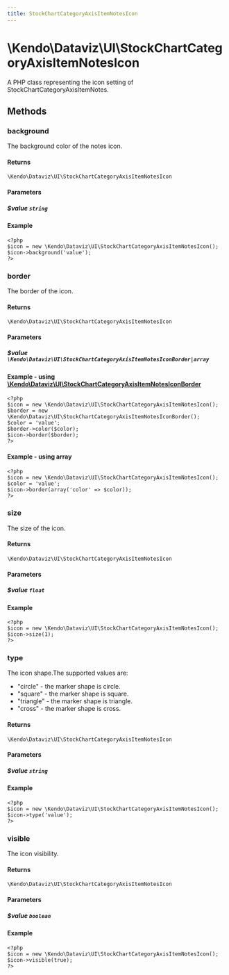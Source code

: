 ```yaml
---
title: StockChartCategoryAxisItemNotesIcon
---
```


# \Kendo\Dataviz\UI\StockChartCategoryAxisItemNotesIcon

A PHP class representing the icon setting of StockChartCategoryAxisItemNotes.


## Methods

### background
The background color of the notes icon.

#### Returns
`\Kendo\Dataviz\UI\StockChartCategoryAxisItemNotesIcon`

#### Parameters

##### $value `string`



#### Example 
    <?php
    $icon = new \Kendo\Dataviz\UI\StockChartCategoryAxisItemNotesIcon();
    $icon->background('value');
    ?>

### border

The border of the icon.

#### Returns
`\Kendo\Dataviz\UI\StockChartCategoryAxisItemNotesIcon`

#### Parameters

##### $value `\Kendo\Dataviz\UI\StockChartCategoryAxisItemNotesIconBorder|array`


#### Example - using [\Kendo\Dataviz\UI\StockChartCategoryAxisItemNotesIconBorder](/kendo-ui/api/wrappers/php/Kendo/Dataviz/UI/StockChartCategoryAxisItemNotesIconBorder)
    <?php
    $icon = new \Kendo\Dataviz\UI\StockChartCategoryAxisItemNotesIcon();
    $border = new \Kendo\Dataviz\UI\StockChartCategoryAxisItemNotesIconBorder();
    $color = 'value';
    $border->color($color);
    $icon->border($border);
    ?>

#### Example - using array

    <?php
    $icon = new \Kendo\Dataviz\UI\StockChartCategoryAxisItemNotesIcon();
    $color = 'value';
    $icon->border(array('color' => $color));
    ?>

### size
The size of the icon.

#### Returns
`\Kendo\Dataviz\UI\StockChartCategoryAxisItemNotesIcon`

#### Parameters

##### $value `float`



#### Example 
    <?php
    $icon = new \Kendo\Dataviz\UI\StockChartCategoryAxisItemNotesIcon();
    $icon->size(1);
    ?>

### type
The icon shape.The supported values are:
* "circle" - the marker shape is circle.
* "square" - the marker shape is square.
* "triangle" - the marker shape is triangle.
* "cross" - the marker shape is cross.

#### Returns
`\Kendo\Dataviz\UI\StockChartCategoryAxisItemNotesIcon`

#### Parameters

##### $value `string`



#### Example 
    <?php
    $icon = new \Kendo\Dataviz\UI\StockChartCategoryAxisItemNotesIcon();
    $icon->type('value');
    ?>

### visible
The icon visibility.

#### Returns
`\Kendo\Dataviz\UI\StockChartCategoryAxisItemNotesIcon`

#### Parameters

##### $value `boolean`



#### Example 
    <?php
    $icon = new \Kendo\Dataviz\UI\StockChartCategoryAxisItemNotesIcon();
    $icon->visible(true);
    ?>

